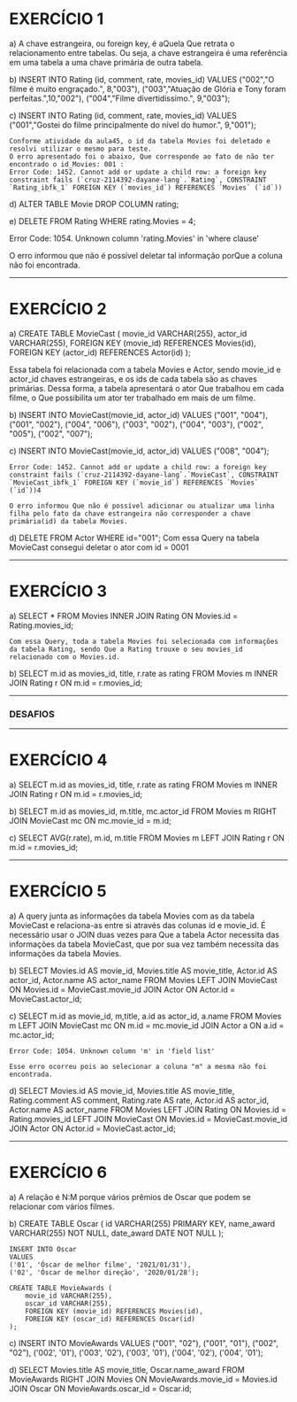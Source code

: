 # EXERCÍCIO 1

a) A chave estrangeira, ou foreign key, é aQuela Que retrata o relacionamento entre tabelas. Ou seja,  a chave estrangeira é uma referência em uma tabela a uma chave primária de outra tabela.

b)  INSERT INTO Rating (id, comment, rate, movies_id) 
    VALUES
    ("002","O filme é muito engraçado.", 8,"003"),
    ("003","Atuação de Glória e Tony foram perfeitas.",10,"002"),
    ("004","Filme divertidissímo.", 9,"003");

c)  INSERT INTO Rating (id, comment, rate, movies_id) 
    VALUES
    ("001","Gostei do filme principalmente do nível do humor.", 9,"001");

    Conforme atividade da aula45, o id da tabela Movies foi deletado e resolvi utilizar o mesmo para teste.
    O erro apresentado foi o abaixo, Que corresponde ao fato de não ter encontrado o id_Movies: 001 :
    Error Code: 1452. Cannot add or update a child row: a foreign key constraint fails (`cruz-2114392-dayane-lang`.`Rating`, CONSTRAINT `Rating_ibfk_1` FOREIGN KEY (`movies_id`) REFERENCES `Movies` (`id`))

d) ALTER TABLE Movie DROP COLUMN rating;

e) DELETE FROM Rating WHERE rating.Movies = 4;

   Error Code: 1054. Unknown column 'rating.Movies' in 'where clause'

   O erro informou que não é possível deletar tal informação porQue a coluna não foi encontrada.

  ******************************************************* 
# EXERCÍCIO 2

a) CREATE TABLE MovieCast (
	movie_id VARCHAR(255),
	actor_id VARCHAR(255),
    FOREIGN KEY (movie_id) REFERENCES Movies(id),
    FOREIGN KEY (actor_id) REFERENCES Actor(id)
   );

   Essa tabela foi relacionada com a tabela Movies e Actor, sendo movie_id e actor_id chaves estrangeiras, e os ids de cada tabela são as chaves primárias. Dessa forma, a tabela apresentará o ator Que trabalhou em cada filme, o Que possibilita um ator ter trabalhado em mais de um filme.

b)  INSERT INTO MovieCast(movie_id, actor_id)
    VALUES
    ("001", "004"),
    ("001", "002"),
    ("004", "006"),
    ("003", "002"),
    ("004", "003"),
    ("002", "005"),
    ("002", "007");

c)  INSERT INTO MovieCast(movie_id, actor_id)
    VALUES
    ("008", "004");

    Error Code: 1452. Cannot add or update a child row: a foreign key constraint fails (`cruz-2114392-dayane-lang`.`MovieCast`, CONSTRAINT `MovieCast_ibfk_1` FOREIGN KEY (`movie_id`) REFERENCES `Movies` (`id`))4

    O erro informou Que não é possível adicionar ou atualizar uma linha filha pelo fato da chave estrangeira não corresponder a chave primária(id) da tabela Movies.

d) DELETE FROM Actor WHERE id="001";
    Com essa Query na tabela MovieCast consegui deletar o ator com id = 0001

  ******************************************************* 
# EXERCÍCIO 3

a)  SELECT * FROM Movies 
    INNER JOIN Rating ON Movies.id = Rating.movies_id;

    Com essa Query, toda a tabela Movies foi selecionada com informações da tabela Rating, sendo Que a Rating trouxe o seu movies_id relacionado com o Movies.id.

b)  SELECT m.id as movies_id, title, r.rate as rating FROM Movies m
    INNER JOIN Rating r ON m.id = r.movies_id;

******************************************************* 
 ### DESAFIOS ###
******************************************************* 
# EXERCÍCIO 4

a)  SELECT m.id as movies_id, title, r.rate as rating FROM Movies m
    INNER JOIN Rating r ON m.id = r.movies_id;

b)  SELECT m.id as movies_id, m.title, mc.actor_id FROM Movies m
    RIGHT JOIN MovieCast mc ON mc.movie_id = m.id;

c)  SELECT AVG(r.rate), m.id, m.title FROM Movies m
    LEFT JOIN Rating r ON m.id = r.movies_id;

******************************************************* 
# EXERCÍCIO 5

a) A query junta as informações da tabela Movies com as da tabela MovieCast e relaciona-as entre si através das colunas   id e movie_id. É necessário usar o JOIN duas vezes para Que a tabela Actor necessita das informações da tabela MovieCast, que por sua vez também necessita das informações da tabela Movies.

b)  SELECT Movies.id AS movie_id, Movies.title AS movie_title, Actor.id AS actor_id, Actor.name AS actor_name
    FROM Movies
    LEFT JOIN MovieCast
    ON Movies.id = MovieCast.movie_id
    JOIN Actor ON Actor.id = MovieCast.actor_id;

c)  SELECT m.id as movie_id, m,title, a.id as actor_id, a.name FROM Movies m
    LEFT JOIN MovieCast mc ON m.id = mc.movie_id
    JOIN Actor a ON a.id = mc.actor_id;

    Error Code: 1054. Unknown column 'm' in 'field list'

    Esse erro ocorreu pois ao selecionar a coluna "m" a mesma não foi encontrada.

d)  SELECT Movies.id AS movie_id, Movies.title AS movie_title, 
	       Rating.comment AS comment, Rating.rate AS rate, Actor.id AS actor_id, Actor.name AS actor_name
    FROM Movies
    LEFT JOIN Rating ON Movies.id = Rating.movies_id
    LEFT JOIN MovieCast ON Movies.id = MovieCast.movie_id
    JOIN Actor ON Actor.id = MovieCast.actor_id;

******************************************************* 
# EXERCÍCIO 6

a) A relação é N:M porque vários prêmios de Oscar que podem se relacionar com vários filmes.

b)  CREATE TABLE Oscar (
        id VARCHAR(255) PRIMARY KEY,
        name_award VARCHAR(255) NOT NULL,
        date_award DATE NOT NULL
    );

    INSERT INTO Oscar
    VALUES
    ('01', 'Óscar de melhor filme', '2021/01/31'),
    ('02', 'Óscar de melhor direção', '2020/01/28');

    CREATE TABLE MovieAwards (
        movie_id VARCHAR(255),
        oscar_id VARCHAR(255),
        FOREIGN KEY (movie_id) REFERENCES Movies(id),
        FOREIGN KEY (oscar_id) REFERENCES Oscar(id)
    );

c)  INSERT INTO MovieAwards
    VALUES
    ("001", "02"), 
    ("001", "01"),
    ("002", "02"), 
    ('002', '01'),
    ('003', '02'), 
    ('003', '01'),
    ('004', '02'), 
    ('004', '01');

d)  SELECT Movies.title AS movie_title, Oscar.name_award
    FROM MovieAwards
    RIGHT JOIN Movies
    ON MovieAwards.movie_id = Movies.id
    JOIN Oscar
    ON MovieAwards.oscar_id = Oscar.id;